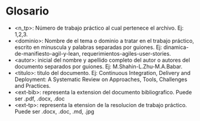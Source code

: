 # Glosario

* &lt;n_tp&gt;: Número de trabajo práctico al cual pertenece el archivo. Ej: 1,2,3.
* &lt;dominio&gt;: Nombre de el tema o dominio a tratar en el trabajo práctico, escrito en minuscula y palabras separadas por guiones. Ej: dinamica-de-manifiesto-agil-y-lean, requerimientos-agiles-user-stories.
* &lt;autor&gt;: inicial del nombre y apellido completo del autor o autores del documento separados por guiones. Ej: M.Shahin-L.Zhu-M.A.Babar.
* &lt;titulo&gt;: titulo del documento. Ej: Continuous Integration, Delivery and Deployment: A Systematic Review on Approaches, Tools, Challenges and Practices.
* &lt;ext-bib&gt;: representa la extension del documento bibliografico. Puede ser .pdf, .docx, .doc
* &lt;ext-tp&gt;: representa la etension de la resolucion de trabajo práctico. Puede ser .docx, .doc, .md, .jpg